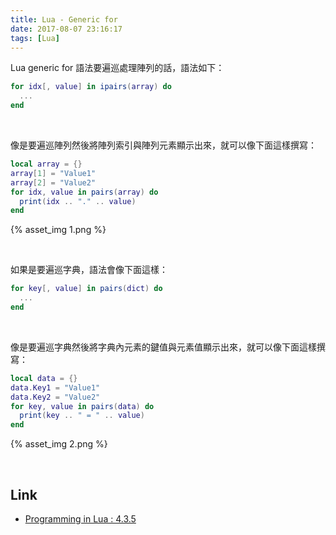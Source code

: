 ```yaml
---
title: Lua - Generic for
date: 2017-08-07 23:16:17
tags: [Lua]
---
```


Lua generic for 語法要遍巡處理陣列的話，語法如下：    

<!-- More -->

```Lua
for idx[, value] in ipairs(array) do 
  ... 
end
```

<br/>


像是要遍巡陣列然後將陣列索引與陣列元素顯示出來，就可以像下面這樣撰寫：  

```Lua
local array = {}
array[1] = "Value1"
array[2] = "Value2"
for idx, value in pairs(array) do
  print(idx .. "." .. value)
end
```

{% asset_img 1.png %}

<br/>



如果是要遍巡字典，語法會像下面這樣：  

```Lua
for key[, value] in pairs(dict) do
  ...
end
```

<br/>


像是要遍巡字典然後將字典內元素的鍵值與元素值顯示出來，就可以像下面這樣撰寫：  

```Lua
local data = {}
data.Key1 = "Value1"
data.Key2 = "Value2"
for key, value in pairs(data) do
  print(key .. " = " .. value)
end
```

{% asset_img 2.png %}

<br/>


Link
---
* [Programming in Lua : 4.3.5](https://www.lua.org/pil/4.3.5.html)
